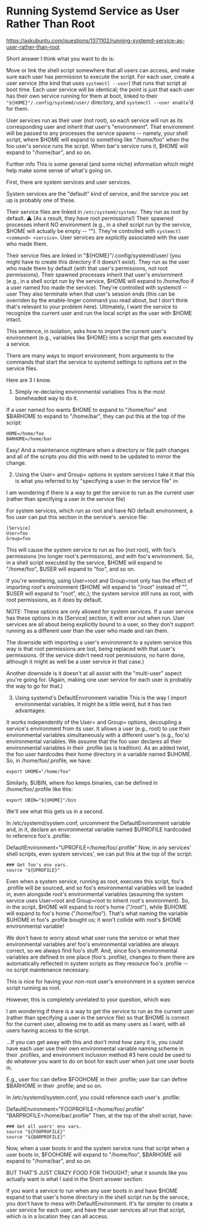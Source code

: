 # Running Systemd Service as User Rather Than Root

https://askubuntu.com/questions/1371102/running-systemd-service-as-user-rather-than-root

Short answer
I think what you want to do is:

Move or link the shell script somewhere that all users can access, and make sure each user has permission to execute the script.
For each user, create a user service (the kind that uses `systemctl --user`) that runs that script at boot time.
Each user service will be identical; the point is just that each user has their own service running for them at boot, linked to their `"${HOME}"/.config/systemd/user/` directory, and `systemctl --user enable`'d for them.

User services run as their user (not root), so each service will run as its corresponding user and inherit that user's "environment". That environment will be passed to any processes the service spawns -- namely, your shell script, where $HOME will expand to something like "/home/foo" when the foo user's service runs the script. When bar's service runs it, $HOME will expand to "/home/bar", and so on.

Further info
This is some general (and some niche) information which might help make some sense of what's going on.

First, there are system services and user services.

System services are the "default" kind of service, and the service you set up is probably one of these.

Their service files are linked in `/etc/systemd/system/`.
They run as root by default. ⚠️ (As a result, they have root permissions!)
Their spawned processes inherit NO environment (e.g., in a shell script run by the service, $HOME will actually be empty -- "").
They're controlled with `systemctl <command> <service>`.
User services are explicitly associated with the user who made them.

Their service files are linked in "${HOME}"/.config/systemd/user/ (you might have to create this directory if it doesn't exist).
They run as the user who made them by default (with that user's permissions, not root permissions).
Their spawned processes inherit that user's enviornment (e.g., in a shell script run by the service, $HOME will expand to /home/foo if a user named foo made the service).
They're controlled with systemctl --user <command> <service>
They also terminate when that user's session ends (this can be overriden by the enable-linger command you read about, but I don't think that's relevant to your problem here).
Ultimately, I want the service to recognize the current user and run the local script as the user with $HOME intact.

This sentence, in isolation, asks how to import the current user's environment (e.g., variables like $HOME) into a script that gets executed by a service.

There are many ways to import environment, from arguments to the commands that start the service to systemd settings to options set in the service files.

Here are 3 I know.

1. Simply re-declaring environmental variables
This is the most boneheaded way to do it.

If a user named foo wants $HOME to expand to "/home/foo" and $BARHOME to expand to "/home/bar", they can put this at the top of the script:

```
HOME=/home/foo
BARHOME=/home/bar
```
Easy! And a maintenance nightmare when a directory or file path changes and all of the scripts you did this with need to be updated to mirror the change.

2. Using the User= and Group= options in system services
I take it that this is what you referred to by "specifying a user in the service file" in:

I am wondering if there is a way to get the service to run as the current user (rather than specifying a user in the service file)

For system services, which run as root and have NO default environment, a foo user can put this section in the service's .service file:

```
[Service]
User=foo
Group=foo
```

This will cause the system service to run as foo (not root), with foo's permissions (no longer root's permissions), and with foo's environment. So, in a shell script executed by the service, $HOME will expand to "/home/foo", $USER will expand to "foo", and so on.

If you're wondering, using User=root and Group=root only has the effect of importing root's environment ($HOME will expand to "/root" instead of "", $USER will expand to "root", etc.); the system service still runs as root, with root permissions, as it does by default.

NOTE: These options are only allowed for system services. If a user service has these options in its [Service] section, it will error out when run. User services are all about being explicitly bound to a user, so they don't support running as a different user than the user who made and ran them.

The downside with importing a user's environment to a system service this way is that root permissions are lost, being replaced with that user's permissions. (If the service didn't need root permissions, no harm done, although it might as well be a user service in that case.)

Another downside is it doesn't at all assist with the "multi-user" aspect you're going for. (Again, making one user service for each user is probably the way to go for that.)

3. Using systemd's DefaultEnvironment variable
This is the way I import environmental variables. It might be a little weird, but it has two advantages:

It works independently of the User= and Group= options, decoupling a service's environment from its user.
It allows a user (e.g., root) to use their environmental variables simultaneously with a different user's (e.g., foo's) environmental variables.
We assume that the foo user declares all their environmental variables in their .profile (as is tradition). As an added twist, the foo user hardcodes their home directory in a variable named $UHOME. So, in /home/foo/.profile, we have:

```
export UHOME="/home/foo"
```

Similarly, $UBIN, where foo keeps binaries, can be defined in /home/foo/.profile like this:

```
export UBIN="${UHOME}"/bin
```
We'll see what this gets us in a second.

In /etc/systemd/system.conf, uncomment the DefaultEnvironment variable and, in it, declare an environmental variable named $UPROFILE hardcoded to reference foo's .profile:

DefaultEnvironment="UPROFILE=/home/foo/.profile"
Now, in any services' shell scripts, even system services', we can put this at the top of the script:

```
### Get foo's env vars.
source "${UPROFILE}"
```

Even when a system service, running as root, executes this script, foo's .profile will be sourced, and so foo's environmental variables will be loaded in, even alongside root's environmental variables (assuming the system service uses User=root and Group=root to inherit root's environment). So, in the script, $HOME will expand to root's home ("/root"), while $UHOME will expand to foo's home ("/home/foo"). That's what naming the variable $UHOME in foo's .profile bought us; it won't collide with root's $HOME environmental variable!

We don't have to worry about what user runs the service or what their environmental variables are! foo's environmental variables are always correct, so we always find foo's stuff. And, since foo's environmental variables are defined in one place (foo's .profile), changes to them there are automatically reflected in system scripts as they resource foo's .profile -- no script maintenance necessary.

This is nice for having your non-root user's environment in a system service script running as root.

However, this is completely unrelated to your question, which was:

I am wondering if there is a way to get the service to run as the current user (rather than specifying a user in the service file) so that $HOME is correct for the current user, allowing me to add as many users as I want, with all users having access to the script.

...If you can get away with this and don't mind how zany it is, you could have each user use their own environmental variable naming scheme in their .profiles, and environment inclusion method #3 here could be used to do whatever you want to do on boot for each user when just one user boots in.

E.g., user foo can define $FOOHOME in their .profile; user bar can define $BARHOME in their .profile; and so on.

In /etc/systemd/system.conf, you could reference each user's .profile:

DefaultEnvironment="FOOPROFILE=/home/foo/.profile" "BARPROFILE=/home/bar/.profile"
Then, at the top of the shell script, have:

```
### Get all users' env vars.
source "${FOOPROFILE}"
source "${BARPROFILE}"
```

Now, when a user boots in and the system service runs that script when a user boots in, $FOOHOME will expand to "/home/foo", $BARHOME will expand to "/home/bar", and so on.

BUT THAT'S JUST CRAZY FOOD FOR THOUGHT; what it sounds like you actually want is what I said in the Short answer section.

If you want a service to run when any user boots in and have $HOME expand to that user's home directory in the shell script run by the service, you don't have to mess with DefaultEnvironment. It's far simpler to create a user service for each user, and have the user services all run that script, which is in a location they can all access.
